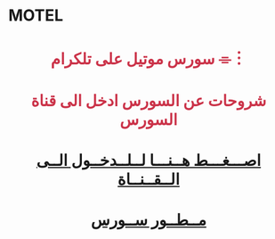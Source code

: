
# MOTEL

# <p align="center" style="color:#cb3349" >سورس موتيل على تلكرام ⌯︙

# <p align="center" style="color:#cb3349" > شروحات عن السورس ادخل الى قناة السورس

# <p align="center" style="color:#cb3349" > [اصـــغـــط هــنـــا لــلــدخــول الــى الــقــنــاة](https://telegram.me/Vc33h) <br>

# <p align="center" style="color:#cb3349" > [مــطــور ســورس](https://telegram.me/H_4_L) <br>
 
 

